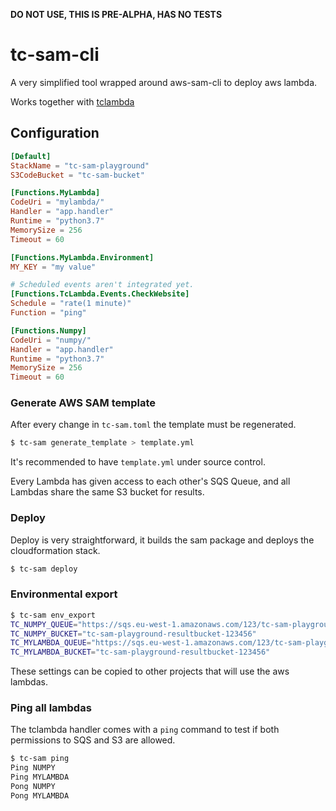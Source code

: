 **DO NOT USE, THIS IS PRE-ALPHA, HAS NO TESTS**

# tc-sam-cli

A very simplified tool wrapped around aws-sam-cli to deploy aws lambda.

Works together with [tclambda](https://pypi.org/project/tclambda/)

## Configuration

```toml
[Default]
StackName = "tc-sam-playground"
S3CodeBucket = "tc-sam-bucket"

[Functions.MyLambda]
CodeUri = "mylambda/"
Handler = "app.handler"
Runtime = "python3.7"
MemorySize = 256
Timeout = 60

[Functions.MyLambda.Environment]
MY_KEY = "my value"

# Scheduled events aren't integrated yet.
[Functions.TcLambda.Events.CheckWebsite]
Schedule = "rate(1 minute)"
Function = "ping"

[Functions.Numpy]
CodeUri = "numpy/"
Handler = "app.handler"
Runtime = "python3.7"
MemorySize = 256
Timeout = 60
```

### Generate AWS SAM template

After every change in `tc-sam.toml` the template must be regenerated.

```sh
$ tc-sam generate_template > template.yml
```

It's recommended to have `template.yml` under source control.

Every Lambda has given access to each other's SQS Queue, and all Lambdas share the same S3 bucket for results. 

### Deploy

Deploy is very straightforward, it builds the sam package and deploys the cloudformation stack.

```sh
$ tc-sam deploy
```

### Environmental export

```sh
$ tc-sam env_export
TC_NUMPY_QUEUE="https://sqs.eu-west-1.amazonaws.com/123/tc-sam-playground-NumpySqs-ABC"
TC_NUMPY_BUCKET="tc-sam-playground-resultbucket-123456"
TC_MYLAMBDA_QUEUE="https://sqs.eu-west-1.amazonaws.com/123/tc-sam-playground-TcLambdaSqs-ABC"
TC_MYLAMBDA_BUCKET="tc-sam-playground-resultbucket-123456"
```

These settings can be copied to other projects that will use the aws lambdas.

### Ping all lambdas

The tclambda handler comes with a `ping` command to test if both permissions to SQS and S3 are allowed.

```sh
$ tc-sam ping
Ping NUMPY
Ping MYLAMBDA
Pong NUMPY
Pong MYLAMBDA
```
